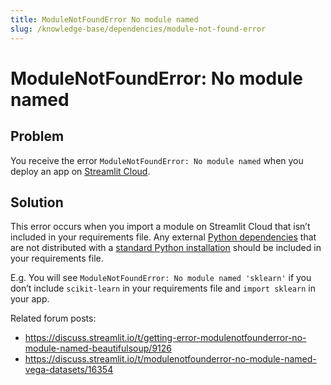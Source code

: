 ```yaml
---
title: ModuleNotFoundError No module named
slug: /knowledge-base/dependencies/module-not-found-error
---
```


# ModuleNotFoundError: No module named

## Problem

You receive the error `ModuleNotFoundError: No module named` when you deploy an app on [Streamlit Cloud](https://streamlit.io/cloud).

## Solution

This error occurs when you import a module on Streamlit Cloud that isn’t included in your requirements file. Any external [Python dependencies](/streamlit-cloud/community#add-python-dependencies) that are not distributed with a [standard Python installation](https://docs.python.org/3/py-modindex.html) should be included in your requirements file. 

E.g. You will see `ModuleNotFoundError: No module named 'sklearn'` if you don’t include `scikit-learn` in your requirements file and `import sklearn` in your app.

Related forum posts:
- https://discuss.streamlit.io/t/getting-error-modulenotfounderror-no-module-named-beautifulsoup/9126 
- https://discuss.streamlit.io/t/modulenotfounderror-no-module-named-vega-datasets/16354 
